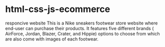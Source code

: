 # html-css-js-ecommerce
 responcive website
This is a Nike sneakers footwear store website where end-user can purchase their products.
It features five different brands ( AirForce, Jordan, Blazer, Crater, and Hippie) options to choose from which are also come with images of each footwear.
